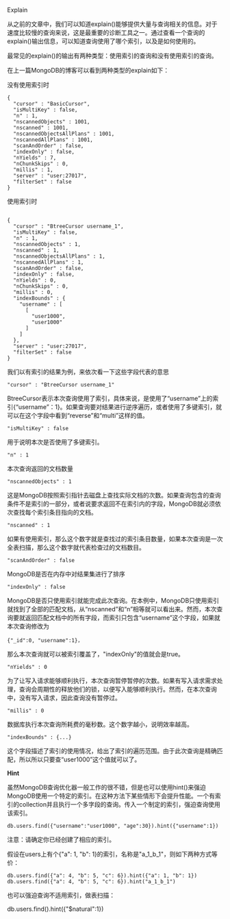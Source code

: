 Explain

从之前的文章中，我们可以知道explain()能够提供大量与查询相关的信息。对于速度比较慢的查询来说，这是最重要的诊断工具之一。通过查看一个查询的explain()输出信息，可以知道查询使用了哪个索引，以及是如何使用的。

最常见的explain()的输出有两种类型：使用索引的查询和没有使用索引的查询。

在上一篇MongoDB的博客可以看到两种类型的explain如下：

没有使用索引时

```
{
  "cursor" : "BasicCursor",
  "isMultiKey" : false,
  "n" : 1,
  "nscannedObjects" : 1001,
  "nscanned" : 1001,
  "nscannedObjectsAllPlans" : 1001,
  "nscannedAllPlans" : 1001,
  "scanAndOrder" : false,
  "indexOnly" : false,
  "nYields" : 7,
  "nChunkSkips" : 0,
  "millis" : 1,
  "server" : "user:27017",
  "filterSet" : false
}

```

使用索引时

```

{
  "cursor" : "BtreeCursor username_1",
  "isMultiKey" : false,
  "n" : 1,
  "nscannedObjects" : 1,
  "nscanned" : 1,
  "nscannedObjectsAllPlans" : 1,
  "nscannedAllPlans" : 1,
  "scanAndOrder" : false,
  "indexOnly" : false,
  "nYields" : 0,
  "nChunkSkips" : 0,
  "millis" : 0,
  "indexBounds" : {
    "username" : [
      [
        "user1000",
        "user1000"
      ]
    ]
  },
  "server" : "user:27017",
  "filterSet" : false
}

```

我们以有索引的结果为例，来依次看一下这些字段代表的意思

```
"cursor" : "BtreeCursor username_1"
```

BtreeCursor表示本次查询使用了索引，具体来说，是使用了“username”上的索引{“username”：1}。如果查询要对结果进行逆序遍历，或者使用了多键索引，就可以在这个字段中看到“reverse”和“multi”这样的值。

```
"isMultiKey" : false
```
用于说明本次是否使用了多键索引。

```
"n" : 1
```
本次查询返回的文档数量

```
"nscannedObjects" : 1

```
这是MongoDB按照索引指针去磁盘上查找实际文档的次数。如果查询包含的查询条件不是索引的一部分，或者说要求返回不在索引内的字段，MongoDB就必须依次查找每个索引条目指向的文档。

```
"nscanned" : 1
```
如果有使用索引，那么这个数字就是查找过的索引条目数量，如果本次查询是一次全表扫描，那么这个数字就代表检查过的文档数目。

```
"scanAndOrder" : false

```
MongoDB是否在内存中对结果集进行了排序

```
"indexOnly" : false
```
MongoDB是否只使用索引就能完成此次查询。在本例中，MongoDB只使用索引就找到了全部的匹配文档，从“nscanned”和“n”相等就可以看出来。然而，本次查询要就返回匹配文档中的所有字段，而索引只包含“username”这个字段，如果就本次查询修改为

```
{"_id":0, "username":1}，

```
那么本次查询就可以被索引覆盖了，"indexOnly"的值就会是true。

```
"nYields" : 0

```
为了让写入请求能够顺利执行，本次查询暂停暂停的次数。如果有写入请求需求处理，查询会周期性的释放他们的锁，以便写入能够顺利执行。然而，在本次查询中，没有写入请求，因此查询没有暂停过。

```
"millis" : 0

```
数据库执行本次查询所耗费的毫秒数。这个数字越小，说明效率越高。

```
"indexBounds" : {...}

```
这个字段描述了索引的使用情况，给出了索引的遍历范围。由于此次查询是精确匹配，所以所以只要查“user1000”这个值就可以了。

**Hint**

虽然MongoDB查询优化器一般工作的很不错，但是也可以使用hint()来强迫MongoDB使用一个特定的索引。在这种方法下某些情形下会提升性能。一个有索引的collection并且执行一个多字段的查询。传入一个制定的索引，强迫查询使用该索引。

```
db.users.find({"username":"user1000", "age":30}).hint({"username":1})
```
注意：请确定你已经创建了相应的索引。

假设在users上有个{"a": 1, "b": 1}的索引，名称是"a_1_b_1"，则如下两种方式等价：

```
db.users.find({"a": 4, "b": 5, "c": 6}).hint({"a": 1, "b": 1})
db.users.find({"a": 4, "b": 5, "c": 6}).hint("a_1_b_1")
```
也可以强迫查询不适用索引，做表扫描：

db.users.find().hint({"$natural":1})
